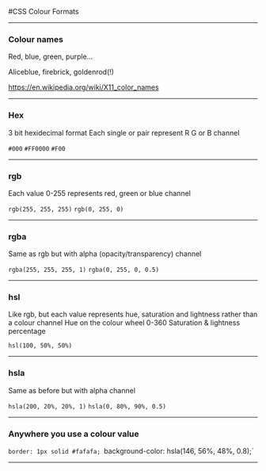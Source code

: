 #CSS Colour Formats

---

### Colour names

Red, blue, green, purple…

Aliceblue, firebrick, goldenrod(!)

https://en.wikipedia.org/wiki/X11_color_names

---

### Hex

3 bit hexidecimal format
Each single or pair represent R G or B channel

`#000`
`#FF0000`
`#F00`

---

### rgb

Each value 0-255 represents red, green or blue channel

`rgb(255, 255, 255)`
`rgb(0, 255, 0)`

---

### rgba

Same as rgb but with alpha (opacity/transparency) channel

`rgba(255, 255, 255, 1)`
`rgba(0, 255, 0, 0.5)`

---

### hsl

Like rgb, but each value represents hue, saturation and lightness rather than a colour channel Hue on the colour wheel 0-360 Saturation & lightness percentage

`hsl(100, 50%, 50%)`

---

### hsla

Same as before but with alpha channel

`hsla(200, 20%, 20%, 1)`
`hsla(0, 80%, 90%, 0.5)`

---

### Anywhere you use a colour value

`border: 1px solid #fafafa;
`background-color: hsla(146, 56%, 48%, 0.8);`

---
